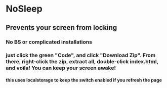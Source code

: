 # NoSleep
## Prevents your screen from locking
### No BS or complicated installations
### just click the green "Code", and click "Download Zip". From there, right-click the zip, extract all, double-click index.html, and voila! You can keep your screen awake!
#### this uses localstorage to keep the switch enabled if you refresh the page
